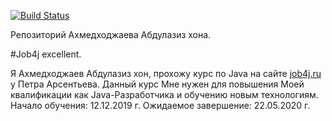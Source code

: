 [![Build Status](https://travis-ci.org/aakhmedkhodzhaev/job4j.svg?branch=master)](https://travis-ci.org/aakhmedkhodzhaev/job4j)

Репозиторий Ахмедходжаева Абдулазиз хона.

#Job4j excellent.

Я Ахмедходжаев Абдулазиз хон, прохожу курс по Java на сайте [job4j.ru](https://job4j.ru) у Петра Арсентьева.
Данный курс Мне нужен для повышения Моей квалификации как Java-Разработчика и обучению новым технологиям.
Начало обучения: 12.12.2019 г.
Ожидаемое завершение: 22.05.2020 г.